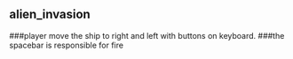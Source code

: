 ## alien_invasion
###player move the ship to right and left with buttons on keyboard.
###the spacebar is responsible for fire

